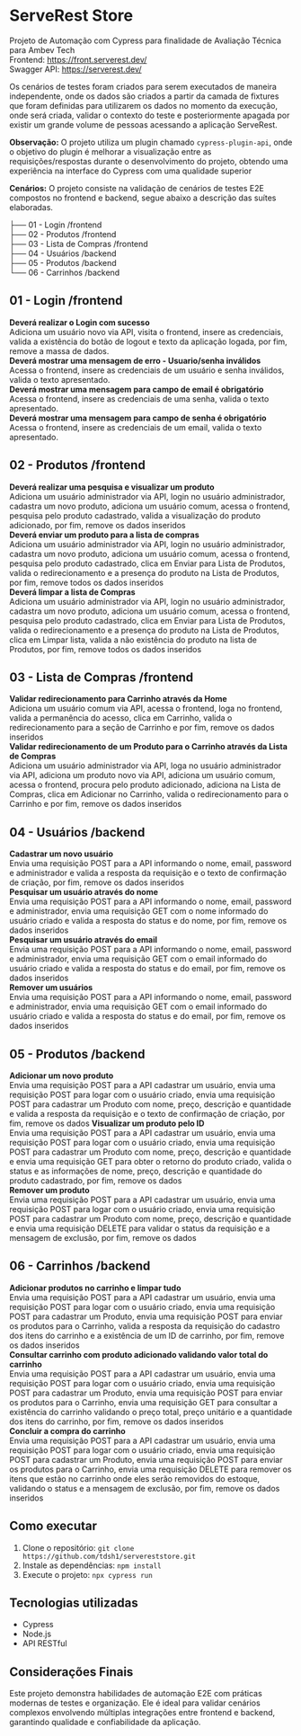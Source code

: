 # ServeRest Store
Projeto de Automação com Cypress para finalidade de Avaliação Técnica para Ambev Tech  
Frontend: https://front.serverest.dev/  
Swagger API: https://serverest.dev/  

Os cenários de testes foram criados para serem executados de maneira independente, onde os dados são criados a partir da camada de fixtures que foram definidas para utilizarem os dados no momento da execução, onde será criada, validar o contexto do teste e posteriormente apagada por existir um grande volume de pessoas acessando a aplicação ServeRest.

**Observação:**
O projeto utiliza um plugin chamado `cypress-plugin-api`, onde o objetivo do plugin é melhorar a visualização entre as requisições/respostas durante o desenvolvimento do projeto, obtendo uma experiência na interface do Cypress com uma qualidade superior

**Cenários:**
O projeto consiste na validação de cenários de testes E2E compostos no frontend e backend, segue abaixo a descrição das suítes elaboradas.  

├── 01 - Login /frontend  
├── 02 - Produtos /frontend  
├── 03 - Lista de Compras /frontend  
├── 04 - Usuários /backend  
├── 05 - Produtos /backend  
└── 06 - Carrinhos /backend  

## 01 - Login /frontend

**Deverá realizar o Login com sucesso**  
Adiciona um usuário novo via API, visita o frontend, insere as credenciais, valida a existência do botão de logout e texto da aplicação logada, por fim, remove a massa de dados.  
**Deverá mostrar uma mensagem de erro - Usuario/senha inválidos**  
Acessa o frontend, insere as credenciais de um usuário e senha inválidos, valida o texto apresentado.  
**Deverá mostrar uma mensagem para campo de email é obrigatório**  
Acessa o frontend, insere as credenciais de uma senha, valida o texto apresentado.  
**Deverá mostrar uma mensagem para campo de senha é obrigatório**  
Acessa o frontend, insere as credenciais de um email, valida o texto apresentado.  

## 02 - Produtos /frontend  

**Deverá realizar uma pesquisa e visualizar um produto**  
Adiciona um usuário administrador via API, login no usuário administrador, cadastra um novo produto, adiciona um usuário comum, acessa o frontend, pesquisa pelo produto cadastrado, valida a visualização do produto adicionado, por fim, remove os dados inseridos  
**Deverá enviar um produto para a lista de compras**  
Adiciona um usuário administrador via API, login no usuário administrador, cadastra um novo produto, adiciona um usuário comum, acessa o frontend, pesquisa pelo produto cadastrado, clica em Enviar para Lista de Produtos, valida o redirecionamento e a presença do produto na Lista de Produtos, por fim, remove todos os dados inseridos  
**Deverá limpar a lista de Compras**  
Adiciona um usuário administrador via API, login no usuário administrador, cadastra um novo produto, adiciona um usuário comum, acessa o frontend, pesquisa pelo produto cadastrado, clica em Enviar para Lista de Produtos, valida o redirecionamento e a presença do produto na Lista de Produtos, clica em Limpar lista, valida a não existência do produto na lista de Produtos, por fim, remove todos os dados inseridos  

## 03 - Lista de Compras /frontend  
**Validar redirecionamento para Carrinho através da Home**  
Adiciona um usuário comum via API, acessa o frontend, loga no frontend, valida a permanência do acesso, clica em Carrinho, valida o redirecionamento para a seção de Carrinho e por fim, remove os dados inseridos  
**Validar redirecionamento de um Produto para o Carrinho através da Lista de Compras**  
Adiciona um usuário administrador via API, loga no usuário administrador via API, adiciona um produto novo via API, adiciona um usuário comum, acessa o frontend, procura pelo produto adicionado, adiciona na Lista de Compras, clica em Adicionar no Carrinho, valida o redirecionamento para o Carrinho e por fim, remove os dados inseridos  

## 04 - Usuários /backend
**Cadastrar um novo usuário**  
Envia uma requisição POST para a API informando o nome, email, password e administrador e valida a resposta da requisição e o texto de confirmação de criação, por fim, remove os dados inseridos  
**Pesquisar um usuário através do nome**  
Envia uma requisição POST para a API informando o nome, email, password e administrador, envia uma requisição GET com o nome informado do usuário criado e valida a resposta do status e do nome, por fim, remove os dados inseridos  
**Pesquisar um usuário através do email**  
Envia uma requisição POST para a API informando o nome, email, password e administrador, envia uma requisição GET com o email informado do usuário criado e valida a resposta do status e do email, por fim, remove os dados inseridos  
**Remover um usuários**  
Envia uma requisição POST para a API informando o nome, email, password e administrador, envia uma requisição GET com o email informado do usuário criado e valida a resposta do status e do email, por fim, remove os dados inseridos  

## 05 - Produtos /backend  
**Adicionar um novo produto**  
Envia uma requisição POST para a API cadastrar um usuário, envia uma requisição POST para logar com o usuário criado, envia uma requisição POST para cadastrar um Produto com nome, preço, descrição e quantidade e valida a resposta da requisição e o texto de confirmação de criação, por fim, remove os dados 
**Visualizar um produto pelo ID**  
Envia uma requisição POST para a API cadastrar um usuário, envia uma requisição POST para logar com o usuário criado, envia uma requisição POST para cadastrar um Produto com nome, preço, descrição e quantidade e envia uma requisição GET para obter o retorno do produto criado, valida o status e as informações de nome, preço, descrição e quantidade do produto cadastrado, por fim, remove os dados   
**Remover um produto**  
Envia uma requisição POST para a API cadastrar um usuário, envia uma requisição POST para logar com o usuário criado, envia uma requisição POST para cadastrar um Produto com nome, preço, descrição e quantidade e envia uma requisição DELETE para validar o status da requisição e a mensagem de exclusão, por fim, remove os dados   

## 06 - Carrinhos /backend
**Adicionar produtos no carrinho e limpar tudo**  
Envia uma requisição POST para a API cadastrar um usuário, envia uma requisição POST para logar com o usuário criado, envia uma requisição POST para cadastrar um Produto, envia uma requisição POST para enviar os produtos para o Carrinho, valida a resposta da requisição do cadastro dos itens do carrinho e a existência de um ID de carrinho, por fim, remove os dados inseridos  
**Consultar carrinho com produto adicionado validando valor total do carrinho**  
Envia uma requisição POST para a API cadastrar um usuário, envia uma requisição POST para logar com o usuário criado, envia uma requisição POST para cadastrar um Produto, envia uma requisição POST para enviar os produtos para o Carrinho, envia uma requisição GET para consultar a existência do carrinho validando o preço total, preço unitário e a quantidade dos itens do carrinho, por fim, remove os dados inseridos  
**Concluir a compra do carrinho**  
Envia uma requisição POST para a API cadastrar um usuário, envia uma requisição POST para logar com o usuário criado, envia uma requisição POST para cadastrar um Produto, envia uma requisição POST para enviar os produtos para o Carrinho, envia uma requisição DELETE para remover os itens que estão no carrinho onde eles serão removidos do estoque, validando o status e a mensagem de exclusão, por fim, remove os dados inseridos  

## Como executar
1. Clone o repositório:
 `git clone https://github.com/tdsh1/servereststore.git`
2. Instale as dependências: 
`npm install`
3. Execute o projeto: 
`npx cypress run`

## Tecnologias utilizadas
- Cypress
- Node.js
- API RESTful

## Considerações Finais
Este projeto demonstra habilidades de automação E2E com práticas modernas de testes e organização. Ele é ideal para validar cenários complexos envolvendo múltiplas integrações entre frontend e backend, garantindo qualidade e confiabilidade da aplicação.